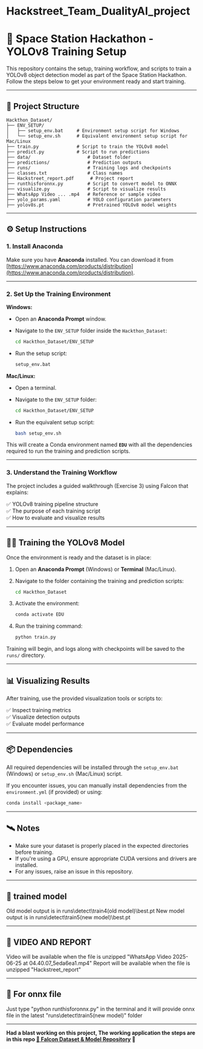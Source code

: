 # Hackstreet_Team_DualityAI_project



# 🚀 Space Station Hackathon - YOLOv8 Training Setup

This repository contains the setup, training workflow, and scripts to train a YOLOv8 object detection model as part of the Space Station Hackathon. Follow the steps below to get your environment ready and start training.

---

## 📁 Project Structure

```
Hackthon_Dataset/
├── ENV_SETUP/
│   ├── setup_env.bat     # Environment setup script for Windows
│   └── setup_env.sh      # Equivalent environment setup script for Mac/Linux
├── train.py              # Script to train the YOLOv8 model
├── predict.py            # Script to run predictions
├── data/                     # Dataset folder
├── predictions/              # Prediction outputs
├── runs/                     # Training logs and checkpoints
├── classes.txt               # Class names
├── Hackstreet_report.pdf      # Project report
├── runthisforonnx.py         # Script to convert model to ONNX
├── visualize.py              # Script to visualize results
├── WhatsApp Video ... .mp4   # Reference or sample video
├── yolo_params.yaml          # YOLO configuration parameters
├── yolov8s.pt                # Pretrained YOLOv8 model weights
```

---

## ⚙️ Setup Instructions

### 1. Install Anaconda

Make sure you have **Anaconda** installed. You can download it from [https://www.anaconda.com/products/distribution](https://www.anaconda.com/products/distribution).

---

### 2. Set Up the Training Environment

**Windows:**

- Open an **Anaconda Prompt** window.
- Navigate to the `ENV_SETUP` folder inside the `Hackthon_Dataset`:

  ```bash
  cd Hackthon_Dataset/ENV_SETUP
  ```

- Run the setup script:

  ```bash
  setup_env.bat
  ```

**Mac/Linux:**

- Open a terminal.
- Navigate to the `ENV_SETUP` folder:

  ```bash
  cd Hackthon_Dataset/ENV_SETUP
  ```

- Run the equivalent setup script:

  ```bash
  bash setup_env.sh
  ```

This will create a Conda environment named **`EDU`** with all the dependencies required to run the training and prediction scripts.

---

### 3. Understand the Training Workflow

The project includes a guided walkthrough (Exercise 3) using Falcon that explains:

✅ YOLOv8 training pipeline structure  
✅ The purpose of each training script  
✅ How to evaluate and visualize results  

---

## 🏋️‍♂️ Training the YOLOv8 Model

Once the environment is ready and the dataset is in place:

1. Open an **Anaconda Prompt** (Windows) or **Terminal** (Mac/Linux).
2. Navigate to the folder containing the training and prediction scripts:

   ```bash
   cd Hackthon_Dataset
   ```

3. Activate the environment:

   ```bash
   conda activate EDU
   ```

4. Run the training command:

   ```bash
   python train.py
   ```

Training will begin, and logs along with checkpoints will be saved to the `runs/` directory.

---

## 📊 Visualizing Results

After training, use the provided visualization tools or scripts to:

✅ Inspect training metrics  
✅ Visualize detection outputs  
✅ Evaluate model performance  

---

## 📦 Dependencies

All required dependencies will be installed through the `setup_env.bat` (Windows) or `setup_env.sh` (Mac/Linux) script.  

If you encounter issues, you can manually install dependencies from the `environment.yml` (if provided) or using:

```bash
conda install <package_name>
```

---

## 🛰️ Notes

- Make sure your dataset is properly placed in the expected directories before training.
- If you're using a GPU, ensure appropriate CUDA versions and drivers are installed.
- For any issues, raise an issue in this repository.

---

## 🤝 trained model

Old model output is in runs\detect\train4(old model)\best.pt
New model output is in runs\detect\train5(new model)\best.pt

---

## 🔰 VIDEO AND REPORT 

Video will be available when the file is unzipped "WhatsApp Video 2025-06-25 at 04.40.07_5eda6ea1.mp4"
Report will be available when the file is unzipped "Hackstreet_report"

---
## 📄 For onnx file 

Just type "python runthisforonnx.py" in the terminal and it will provide onnx file in the latest "runs\detect\train5(new model)\" folder 

---

**Had a blast working on this project,  The working application the steps are in this repo [🔗 Falcon Dataset & Model Repository](https://github.com/sidpaji28/Falcon_dataset_model)
  🚀**

